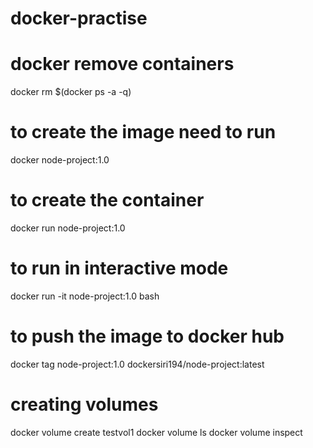 # docker-practise

# docker remove containers
docker rm $(docker ps -a -q)

# to create the image need to run
docker node-project:1.0

# to create the container
docker run node-project:1.0

# to run in interactive mode
docker run -it node-project:1.0 bash

# to push the image to docker hub
docker tag node-project:1.0 dockersiri194/node-project:latest

# creating volumes
docker volume create testvol1
docker volume ls
docker volume inspect <volume-id>